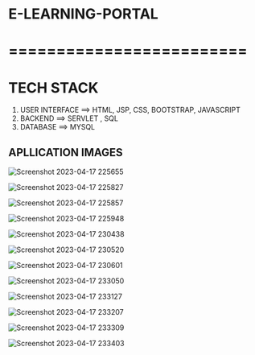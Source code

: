 # E-LEARNING-PORTAL

# =========================

# TECH STACK

1) USER INTERFACE ==> HTML, JSP, CSS, BOOTSTRAP, JAVASCRIPT
2) BACKEND  ==> SERVLET , SQL
3) DATABASE ==> MYSQL

## APLLICATION IMAGES
![Screenshot 2023-04-17 225655](https://github.com/rks-singh/E-LEARNING-PORTAL/assets/72653726/ebf6fac6-066c-4c37-8b74-51ae1493242f)

![Screenshot 2023-04-17 225827](https://github.com/rks-singh/E-LEARNING-PORTAL/assets/72653726/06e92cb3-1d3e-4dd0-9fd5-468ef0fda9a5)

![Screenshot 2023-04-17 225857](https://github.com/rks-singh/E-LEARNING-PORTAL/assets/72653726/4df30696-e43e-46e0-b1ab-13ed648bd353)

![Screenshot 2023-04-17 225948](https://github.com/rks-singh/E-LEARNING-PORTAL/assets/72653726/b8435431-e5d4-49b7-b5d3-69b7de43db44)

![Screenshot 2023-04-17 230438](https://github.com/rks-singh/E-LEARNING-PORTAL/assets/72653726/5a8bfed5-48cb-4136-960c-e0f28f942f91)

![Screenshot 2023-04-17 230520](https://github.com/rks-singh/E-LEARNING-PORTAL/assets/72653726/c5836380-f581-45fc-bbfd-a35b273b578f)

![Screenshot 2023-04-17 230601](https://github.com/rks-singh/E-LEARNING-PORTAL/assets/72653726/c1ddf1d3-6fb2-43a4-b520-50715fac2a7a)

![Screenshot 2023-04-17 233050](https://github.com/rks-singh/E-LEARNING-PORTAL/assets/72653726/1dedf4a0-76cd-4f9b-a104-c2293cf43a3d)

![Screenshot 2023-04-17 233127](https://github.com/rks-singh/E-LEARNING-PORTAL/assets/72653726/fa179632-50c7-4409-8398-6edff8744d9f)

![Screenshot 2023-04-17 233207](https://github.com/rks-singh/E-LEARNING-PORTAL/assets/72653726/7c7cd565-23a4-406a-ada7-7e408eea26d2)

![Screenshot 2023-04-17 233309](https://github.com/rks-singh/E-LEARNING-PORTAL/assets/72653726/d599cfc4-2c85-4598-baa1-3f1e92a2d5ba)

![Screenshot 2023-04-17 233403](https://github.com/rks-singh/E-LEARNING-PORTAL/assets/72653726/fe9c9237-8c4a-4aa8-bf88-2e2fa141f41e)











